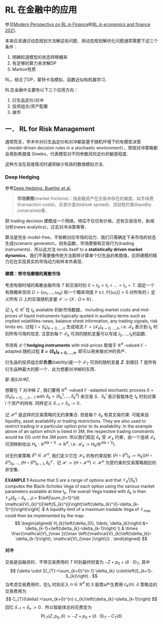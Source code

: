 # RL 在金融中的应用

参见[Modern Perspectivs on RL in Finance](https://papers.ssrn.com/sol3/papers.cfm?abstract_id=3449401)和[RL in economics and finance 2021](https://link.springer.com/article/10.1007/s10614-021-10119-4)．

本来应该通过动态规划方法解这些问题．用动态规划解优化问题通常需要下述三个条件：

1. 明确知道模型的状态转移概率
2. 有足够的算力来求解DP
3. Markov性质

RL，结合了DP，蒙特卡洛模拟，函数近似和机器学习．

RL在金融中主要有以下三个应用方向：

1. 衍生品定价/对冲
2. 投资组合/资产配置
3. 做市

## 一． RL for Risk Management

通常而言，学术中对衍生品定价和对冲都是基于随机环境下的有模型决策（model-driven decision rules in a stochastic environment），常规对冲策略都会用到希腊值 Greeks，代表模型对不同参数风险定价的敏感程度．

这种方法在高维情况时通常缺少有效的数值模拟方法．

### Deep Hedging

参考[Deep Hedging, Buehler et al.](https://arxiv.org/abs/1802.03042)

>**市场摩擦**(market frictions)：指金融资产在交易中存在的难度，如手续费(transaction costs)、买卖价差(bid/ask spread)、流动性约束(liquidity constraints)等．

把 trading decision 建模成一个网络，特征不仅仅有价格，还有交易信号，新闻分析(news analytics)，过去对冲决策等等．

算法是完全 model-free，不依赖对应市场的动力．我们只需确定下来市场的状态生成(scenario generator)，损失函数，市场摩擦和交易行为(trading instruments)．所以此方法 lends itself to a **statistically driven market dynamics**，我们不需要像传统方法那样计算单个衍生品的希腊值，应将建模的精力花在实现真实的市场动力和样本外表现．

#### 建模：带市场摩擦的离散市场

考虑有限时域的离散金融市场 $T$ 和交易时刻 $0=t_{0}<t_{1}<\ldots<t_{n}=T$. 固定一个有限概率空间 $\Omega=\left\{\omega_{1}, \ldots, \omega_{N}\right\}$ 和一个概率测度 $\mathbb{P}$ s.t. $\mathbb{P}\left[\left\{\omega_{i}\right\}\right]>0$ 对所有的 $i$. 定义所有 $\Omega$ 上的实值随机变量 $\mathcal{X}:=\{X: \Omega \rightarrow$ $\mathbb{R}\}$．

记 $I_{k}\in \mathbb{R}^{r}$ 在 $t_{k}$ available 的新市场数据， including market costs and mid-prices of liquid instruments-typically quoted in auxiliary terms such as implied volatilities-news, balance sheet information, any trading signals, risk limits etc. 过程 $I=\left(I_{k}\right)_{k=0, \ldots, n}$ 生成域流 $\mathbb{F}=\left(\mathcal{F}_{k}\right)_{k=0, \ldots, n}$, i.e. $\mathcal{F}_{k}$ 表示到 $t_{k}$ 时刻所有可用的信息. 注意到每个 $\mathcal{F}_{k}$ 可测的随机变量可以写成 $I_{0}, \ldots, I_{k}$的函数．

市场有 $d$ 个**hedging instruments** with mid-prices 取值于 $\mathbb{R}^{d}$ -valued $\mathbb{F}$ -adapted 随机过程 **$S=\left(S_{k}\right)_{k=0, \ldots, n}$**. 即可以用来做对冲的资产．

衍生品的投资组合即**负债**(liability)是一个 $\mathcal{F}_{T}$ 可测的随机变量 **$Z$**. 到期日 $T$ 是所有衍生品种最大的那一个．此为想要对冲掉的东西．

即 用$S 对冲 Z$．

想要在 $T$ 对冲掉 $Z$ , 我们要用 $\mathbb{R}^{d}$ -valued $\mathbb{F}$ -adapted stochastic process $\delta=\left(\delta_{k}\right)_{k=0, \ldots, n-1}$ with $\delta_{k}=\left(\delta_{k}^{1}, \ldots, \delta_{k}^{d}\right)$ 来交易 $S$．$\delta_{k}^{i}$ 表示智能体在 $t_{k}$ 时刻对第 $i$ 个资产的持有. 同样定义 $\delta_{-1}=\delta_{n}:=0$．

记 $\mathcal{H}^{u}$ 是这样的交易策略的无约束集合. 但是每个 $\delta_{k}$ 有其交易约束. 可能来自 liquidity, asset availability or trading restrictions. They are also used to restrict trading in a particular option prior to its availability. In the example above of an option which is listed in $3 \mathrm{M}$, the respective trading constraints would be $\{0\}$ until the $3 \mathrm{M}$ point. 所以我们假定 $\delta_{k}$ 受 $\mathcal{H}_{k}$ 约束，由一个连续 $\mathcal{F}_{k}$ 可测映射给出 $H_{k}: \mathbb{R}^{d(k+1)} \rightarrow \mathbb{R}^{d}$, i.e. $\mathcal{H}_{k}:=H_{k}\left(\mathbb{R}^{d(k+1)}\right) .$

对无约束策略 $\delta^{u} \in \mathcal{H}^{u}$, 我们定义它在 $\mathcal{H}_{k}$ 的有约束投影 $(H \circ \delta^{u})_{k}:=H_{k}((H \circ \delta^{u})_{0}, \ldots,(H \circ \delta^{u})_{k-1}, \delta_{k}^{u}$．记 $\mathcal{H}:=\left(H \circ \mathcal{H}^{u}\right) \subset \mathcal{H}^{u}$ 为受约束的交易策略相应的非空集．

**EXAMPLE 1** Assume that $S$ are a range of options and that $\mathcal{V}_{k}^{i}\left(S_{k}^{i}\right)$ computes the Black-Scholes Vega of each option using the various market parameters available at time $t_{k}$. The overall Vega traded with $\delta_{k}$ is then $\mathcal{V}_{k}\left(\delta_{k}-\delta_{k-1}\right):=$ $\left|\sum_{i=1}^{d} \mathcal{V}_{k}^{i}\left(S_{k}^{i}\right)\left(\delta_{k}^{i}-\delta_{k-1}^{i}\right)\right| .$ A liquidity limit of a maximum 
tradable Vega of $\mathcal{V}_{\max }$ could then be implemented by the map:
$$
\begin{aligned}
H_{k}\left(\delta_{0}, \ldots, \delta_{k}\right):&= \delta_{k-1}+\left(\delta_{k}-\delta_{k-1}\right) \\
& \times \frac{\mathcal{V}_{\max }}{\max \left\{\mathcal{V}_{k}\left(\delta_{k}-\delta_{k-1}\right), \mathcal{V}_{\max }\right\}} .
\end{aligned}
$$

#### 对冲

交易是自融资的．不带交易费用的 $T$ 时刻最终财富为 $-Z+p_{0}+(\delta \cdot S)_{T}$, 其中
$$
(\delta \cdot S)_{T}:=\sum_{k=0}^{n-1} \delta_{k} \cdot\left(S_{k+1}-S_{k}\right) .
$$
当考虑交易费用时，在$t_{k}$ 时刻买入 $n \in \mathbb{R}^{d}$ 的 $S$ 股票a产生费用 $c_{k}(n)$. $\delta$ 策略总的交易费用为
$$
C_{T}(\delta):=\sum_{k=0}^{n} c_{k}\left(\delta_{k}-\delta_{k-1}\right)
$$
回忆 $\delta_{-1}=\delta_{n}:=0$．所以智能体总的花费变为
$$
\mathrm{PL}_{T}\left(Z, p_{0}, \delta\right):=-Z+p_{0}+(\delta \cdot S)_{T}-C_{T}(\delta)
$$